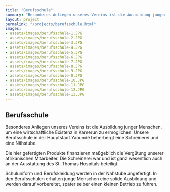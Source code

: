 ```yaml
---
title: "Berufsschule"
summary: "Besonderes Anliegen unseres Vereins ist die Ausbildung junger Menschen, um eine wirtschaftliche Existenz in Kamerun zu ermöglichen. Unsere Berufsschule in der Hauptstadt Yaoundé beherbergt eine Schreinerei und eine Nähstube."
layout: project
permalink: "/projects/berufsschule.html"
images: 
- assets/images/berufsschule-1.JPG
- assets/images/berufsschule-2.JPG
- assets/images/berufsschule-3.JPG
- assets/images/berufsschule-4.JPG
- assets/images/berufsschule-5.JPG
- assets/images/berufsschule-6.JPG
- assets/images/berufsschule-7.JPG
- assets/images/berufsschule-8.JPG
- assets/images/berufsschule-9.JPG
- assets/images/berufsschule-0.JPG
- assets/images/berufsschule-10.JPG
- assets/images/berufsschule-11.JPG
- assets/images/berufsschule-12.JPG
- assets/images/berufsschule-13.JPG
---
```


## Berufsschule

Besonderes Anliegen unseres Vereins ist die Ausbildung junger Menschen, um eine wirtschaftliche Existenz in Kamerun zu ermöglichen. Unsere Berufsschule in der Hauptstadt Yaoundé beherbergt eine Schreinerei und eine Nähstube.

Die hier gefertigten Produkte finanzieren maßgeblich die Vergütung unserer afrikanischen Mitarbeiter. Die Schreinerei war und ist ganz wesentlich auch an der Ausstattung des St. Thomas Hospitals beteiligt.

Schuluniform und Berufskleidung werden in der Nähstube angefertigt. In den Berufsschulen erhalten junge Menschen eine solide Ausbildung und werden darauf vorbereitet, später selber einen kleinen Betrieb zu führen.
